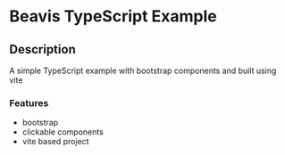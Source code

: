 # Beavis TypeScript Example

## Description

A simple TypeScript example with bootstrap components and built using vite

### Features

- bootstrap
- clickable components
- vite based project
